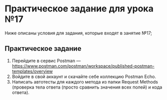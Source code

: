 # Практическое задание для урока №17
Ниже описаны условия для задания, которые входят в занятие №17;

## Практическое задание
1. Перейдите в сервис Postman — https://www.postman.com/postman/workspace/published-postman-templates/overview
2. Войдите в свой аккаунт и скачайте себе коллекцию Postman Echo.
3. Написать автотесты для каждого метода из папки Request Methods (проверка тела ответа (просто сравнить значения всех полей) и кода ответа).
